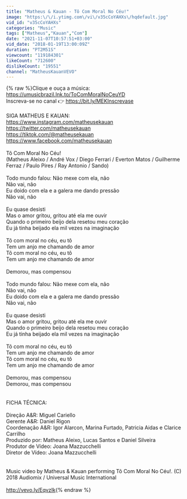 ```yaml
---
title: "Matheus & Kauan - Tô Com Moral No Céu!"
image: "https:\/\/i.ytimg.com\/vi\/v35cCoYAHXs\/hqdefault.jpg"
vid_id: "v35cCoYAHXs"
categories: "Music"
tags: ["Matheus","Kauan","Com"]
date: "2021-11-07T10:57:51+03:00"
vid_date: "2018-01-19T13:00:09Z"
duration: "PT2M51S"
viewcount: "119184301"
likeCount: "712600"
dislikeCount: "19551"
channel: "MatheusKauanVEVO"
---
```

{% raw %}Clique e ouça a música:  <a rel="nofollow" target="blank" href="https://umusicbrazil.lnk.to/ToComMoralNoCeuYD">https://umusicbrazil.lnk.to/ToComMoralNoCeuYD</a> <br />Inscreva-se no canal 👉 <a rel="nofollow" target="blank" href="https://bit.ly/MEKInscrevase">https://bit.ly/MEKInscrevase</a>   <br /> <br />SIGA MATHEUS E KAUAN: <br /><a rel="nofollow" target="blank" href="https://www.instagram.com/matheusekauan">https://www.instagram.com/matheusekauan</a>   <br /><a rel="nofollow" target="blank" href="https://twitter.com/matheusekauan">https://twitter.com/matheusekauan</a>    <br /><a rel="nofollow" target="blank" href="https://tiktok.com/@matheusekauan">https://tiktok.com/@matheusekauan</a>   <br /><a rel="nofollow" target="blank" href="https://www.facebook.com/matheusekauan">https://www.facebook.com/matheusekauan</a>  <br /><br />Tô Com Moral No Céu!<br />(Matheus Aleixo / André Vox / Diego Ferrari / Everton Matos / Guilherme Ferraz / Paulo Pires / Ray Antonio / Sando)<br /><br />Todo mundo falou: Não mexe com ela, não<br />Não vai, não<br />Eu doido com ela e a galera me dando pressão<br />Não vai, não<br /><br />Eu quase desisti<br />Mas o amor gritou, gritou até ela me ouvir<br />Quando o primeiro beijo dela resetou meu coração<br />Eu já tinha beijado ela mil vezes na imaginação<br /><br />Tô com moral no céu, eu tô<br />Tem um anjo me chamando de amor<br />Tô com moral no céu, eu tô<br />Tem um anjo me chamando de amor<br /><br />Demorou, mas compensou<br /><br />Todo mundo falou: Não mexe com ela, não<br />Não vai, não<br />Eu doido com ela e a galera me dando pressão<br />Não vai, não<br /><br />Eu quase desisti<br />Mas o amor gritou, gritou até ela me ouvir<br />Quando o primeiro beijo dela resetou meu coração<br />Eu já tinha beijado ela mil vezes na imaginação<br /><br />Tô com moral no céu, eu tô<br />Tem um anjo me chamando de amor<br />Tô com moral no céu, eu tô<br />Tem um anjo me chamando de amor<br /><br />Demorou, mas compensou<br />Demorou, mas compensou<br /><br /><br />FICHA TÉCNICA:<br /><br />Direção A&amp;R: Miguel Cariello<br />Gerente A&amp;R: Daniel Rigon<br />Coordenação A&amp;R: Igor Alarcon, Marina Furtado, Patricia Aidas e Clarice Carrilho<br />Produzido por: Matheus Aleixo, Lucas Santos e Daniel Silveira <br />Produtor de Vídeo:  Joana Mazzucchelli<br />Diretor de Vídeo: Joana Mazzucchelli<br /><br /><br />Music video by Matheus &amp; Kauan performing Tô Com Moral No Céu!. (C) 2018 Audiomix / Universal Music International<br /><br /><a rel="nofollow" target="blank" href="http://vevo.ly/EqvzIk">http://vevo.ly/EqvzIk</a>{% endraw %}
